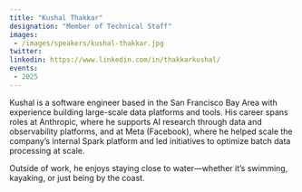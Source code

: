 ```yaml
---
title: "Kushal Thakkar"
designation: "Member of Technical Staff"
images:
 - /images/speakers/kushal-thakkar.jpg
twitter: 
linkedin: https://www.linkedin.com/in/thakkarkushal/
events:
 - 2025
---
```


Kushal is a software engineer based in the San Francisco Bay Area with experience building large-scale data platforms and tools. His career spans roles at Anthropic, where he supports AI research through data and observability platforms, and at Meta (Facebook), where he helped scale the company’s internal Spark platform and led initiatives to optimize batch data processing at scale.

Outside of work, he enjoys staying close to water—whether it’s swimming, kayaking, or just being by the coast.